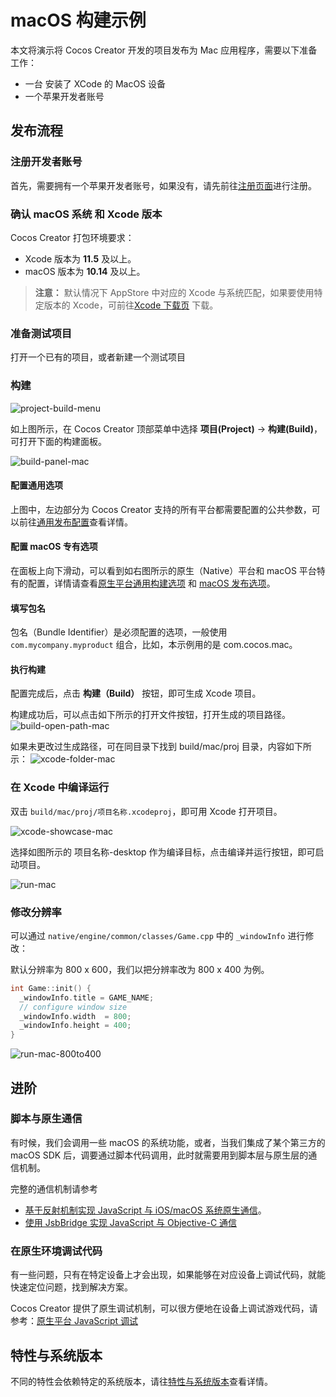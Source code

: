 # macOS 构建示例

本文将演示将 Cocos Creator 开发的项目发布为 Mac 应用程序，需要以下准备工作：
- 一台 安装了 XCode 的 MacOS 设备
- 一个苹果开发者账号

## 发布流程

### 注册开发者账号

首先，需要拥有一个苹果开发者账号，如果没有，请先前往[注册页面](https://appleid.apple.com/account)进行注册。

### 确认 macOS 系统 和 Xcode 版本

Cocos Creator 打包环境要求：
- Xcode 版本为 **11.5** 及以上。
- macOS 版本为 **10.14** 及以上。

>**注意：** 默认情况下 AppStore 中对应的 Xcode 与系统匹配，如果要使用特定版本的 Xcode，可前往[Xcode 下载页](https://developer.apple.com/xcode/download/) 下载。

### 准备测试项目

打开一个已有的项目，或者新建一个测试项目

### 构建

![project-build-menu](./images/project-build-menu.png)

如上图所示，在 Cocos Creator 顶部菜单中选择 **项目(Project)** -> **构建(Build)**，可打开下面的构建面板。

![build-panel-mac](./images/build-panel-mac.png)

#### 配置通用选项

上图中，左边部分为 Cocos Creator 支持的所有平台都需要配置的公共参数，可以前往[通用发布配置](./../build-options.md)查看详情。

#### 配置 macOS 专有选项

在面板上向下滑动，可以看到如右图所示的原生（Native）平台和 macOS 平台特有的配置，详情请查看[原生平台通用构建选项](./../native-options.md) 和 [macOS 发布选项](./build-options-mac.md)。

#### 填写包名

包名（Bundle Identifier）是必须配置的选项，一般使用 `com.mycompany.myproduct` 组合，比如，本示例用的是 com.cocos.mac。

#### 执行构建

配置完成后，点击 **构建（Build）** 按钮，即可生成 Xcode 项目。

构建成功后，可以点击如下所示的打开文件按钮，打开生成的项目路径。
![build-open-path-mac](./images/build-open-path-mac.png)

如果未更改过生成路径，可在同目录下找到 build/mac/proj 目录，内容如下所示：
![xcode-folder-mac](./images/xcode-folder-mac.png)

### 在 Xcode 中编译运行

双击 `build/mac/proj/项目名称.xcodeproj`，即可用 Xcode 打开项目。

![xcode-showcase-mac](./images/xcode-showcase-mac.png)

选择如图所示的 项目名称-desktop 作为编译目标，点击编译并运行按钮，即可启动项目。

![run-mac](./images/run-mac.png)

### 修改分辨率

可以通过 `native/engine/common/classes/Game.cpp` 中的 `_windowInfo` 进行修改：

默认分辨率为 800 x 600，我们以把分辨率改为 800 x 400 为例。

```C++
int Game::init() {
  _windowInfo.title = GAME_NAME;
  // configure window size
  _windowInfo.width  = 800;
  _windowInfo.height = 400;
}
```

![run-mac-800to400](./images/run-mac-800to400.png)

## 进阶

### 脚本与原生通信

有时候，我们会调用一些 macOS 的系统功能，或者，当我们集成了某个第三方的 macOS SDK 后，调要通过脚本代码调用，此时就需要用到脚本层与原生层的通信机制。

完整的通信机制请参考
- [基于反射机制实现 JavaScript 与 iOS/macOS 系统原生通信](../../../advanced-topics/oc-reflection.md)。
- [使用 JsbBridge 实现 JavaScript 与 Objective-C 通信](./../../../advanced-topics/js-oc-bridge.md)

### 在原生环境调试代码

有一些问题，只有在特定设备上才会出现，如果能够在对应设备上调试代码，就能快速定位问题，找到解决方案。

Cocos Creator 提供了原生调试机制，可以很方便地在设备上调试游戏代码，请参考：[原生平台 JavaScript 调试](./../debug-jsb.md)

## 特性与系统版本

不同的特性会依赖特定的系统版本，请往[特性与系统版本](./../../../advanced-topics/supported-versions.md)查看详情。
